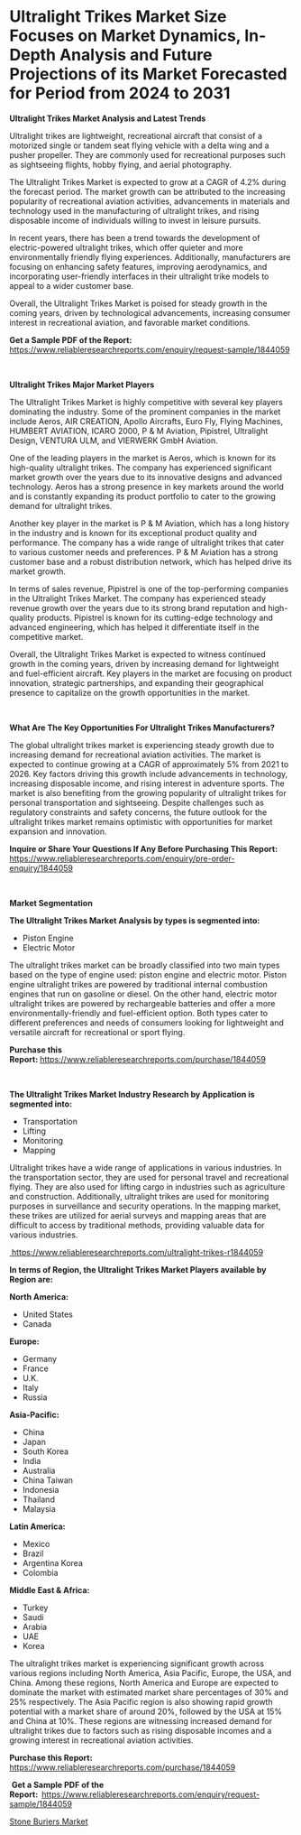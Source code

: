 <p><h1>Ultralight Trikes Market Size Focuses on Market Dynamics, In-Depth Analysis and Future Projections of its Market Forecasted for Period from 2024 to 2031</h1></p><p><strong>Ultralight Trikes Market Analysis and Latest Trends</strong></p>
<p><p>Ultralight trikes are lightweight, recreational aircraft that consist of a motorized single or tandem seat flying vehicle with a delta wing and a pusher propeller. They are commonly used for recreational purposes such as sightseeing flights, hobby flying, and aerial photography.</p><p>The Ultralight Trikes Market is expected to grow at a CAGR of 4.2% during the forecast period. The market growth can be attributed to the increasing popularity of recreational aviation activities, advancements in materials and technology used in the manufacturing of ultralight trikes, and rising disposable income of individuals willing to invest in leisure pursuits.</p><p>In recent years, there has been a trend towards the development of electric-powered ultralight trikes, which offer quieter and more environmentally friendly flying experiences. Additionally, manufacturers are focusing on enhancing safety features, improving aerodynamics, and incorporating user-friendly interfaces in their ultralight trike models to appeal to a wider customer base.</p><p>Overall, the Ultralight Trikes Market is poised for steady growth in the coming years, driven by technological advancements, increasing consumer interest in recreational aviation, and favorable market conditions.</p></p>
<p><strong>Get a Sample PDF of the Report:&nbsp;</strong> <a href="https://www.reliableresearchreports.com/enquiry/request-sample/1844059">https://www.reliableresearchreports.com/enquiry/request-sample/1844059</a></p>
<p>&nbsp;</p>
<p><strong>Ultralight Trikes Major Market Players</strong></p>
<p><p>The Ultralight Trikes Market is highly competitive with several key players dominating the industry. Some of the prominent companies in the market include Aeros, AIR CREATION, Apollo Aircrafts, Euro Fly, Flying Machines, HUMBERT AVIATION, ICARO 2000, P & M Aviation, Pipistrel, Ultralight Design, VENTURA ULM, and VIERWERK GmbH Aviation.</p><p>One of the leading players in the market is Aeros, which is known for its high-quality ultralight trikes. The company has experienced significant market growth over the years due to its innovative designs and advanced technology. Aeros has a strong presence in key markets around the world and is constantly expanding its product portfolio to cater to the growing demand for ultralight trikes.</p><p>Another key player in the market is P & M Aviation, which has a long history in the industry and is known for its exceptional product quality and performance. The company has a wide range of ultralight trikes that cater to various customer needs and preferences. P & M Aviation has a strong customer base and a robust distribution network, which has helped drive its market growth.</p><p>In terms of sales revenue, Pipistrel is one of the top-performing companies in the Ultralight Trikes Market. The company has experienced steady revenue growth over the years due to its strong brand reputation and high-quality products. Pipistrel is known for its cutting-edge technology and advanced engineering, which has helped it differentiate itself in the competitive market.</p><p>Overall, the Ultralight Trikes Market is expected to witness continued growth in the coming years, driven by increasing demand for lightweight and fuel-efficient aircraft. Key players in the market are focusing on product innovation, strategic partnerships, and expanding their geographical presence to capitalize on the growth opportunities in the market.</p></p>
<p>&nbsp;</p>
<p><strong>What Are The Key Opportunities For Ultralight Trikes Manufacturers?</strong></p>
<p><p>The global ultralight trikes market is experiencing steady growth due to increasing demand for recreational aviation activities. The market is expected to continue growing at a CAGR of approximately 5% from 2021 to 2026. Key factors driving this growth include advancements in technology, increasing disposable income, and rising interest in adventure sports. The market is also benefiting from the growing popularity of ultralight trikes for personal transportation and sightseeing. Despite challenges such as regulatory constraints and safety concerns, the future outlook for the ultralight trikes market remains optimistic with opportunities for market expansion and innovation.</p></p>
<p><strong>Inquire or Share Your Questions If Any Before Purchasing This Report:</strong> <a href="https://www.reliableresearchreports.com/enquiry/pre-order-enquiry/1844059">https://www.reliableresearchreports.com/enquiry/pre-order-enquiry/1844059</a></p>
<p>&nbsp;</p>
<p><strong>Market Segmentation</strong></p>
<p><strong>The Ultralight Trikes Market Analysis by types is segmented into:</strong></p>
<p><ul><li>Piston Engine</li><li>Electric Motor</li></ul></p>
<p><p>The ultralight trikes market can be broadly classified into two main types based on the type of engine used: piston engine and electric motor. Piston engine ultralight trikes are powered by traditional internal combustion engines that run on gasoline or diesel. On the other hand, electric motor ultralight trikes are powered by rechargeable batteries and offer a more environmentally-friendly and fuel-efficient option. Both types cater to different preferences and needs of consumers looking for lightweight and versatile aircraft for recreational or sport flying.</p></p>
<p><strong>Purchase this Report:&nbsp;</strong><a href="https://www.reliableresearchreports.com/purchase/1844059">https://www.reliableresearchreports.com/purchase/1844059</a></p>
<p>&nbsp;</p>
<p><strong>The Ultralight Trikes Market Industry Research by Application is segmented into:</strong></p>
<p><ul><li>Transportation</li><li>Lifting</li><li>Monitoring</li><li>Mapping</li></ul></p>
<p><p>Ultralight trikes have a wide range of applications in various industries. In the transportation sector, they are used for personal travel and recreational flying. They are also used for lifting cargo in industries such as agriculture and construction. Additionally, ultralight trikes are used for monitoring purposes in surveillance and security operations. In the mapping market, these trikes are utilized for aerial surveys and mapping areas that are difficult to access by traditional methods, providing valuable data for various industries.</p></p>
<p><a href="https://www.reliableresearchreports.com/ultralight-trikes-r1844059">&nbsp;https://www.reliableresearchreports.com/ultralight-trikes-r1844059</a></p>
<p><strong>In terms of Region, the Ultralight Trikes Market Players available by Region are:</strong></p>
<p>
    <p> <strong> North America: </strong>
        <ul>
            <li>United States</li>
            <li>Canada</li>
        </ul>
        </p> 
    <p> <strong> Europe: </strong>
        <ul>
            <li>Germany</li>
            <li>France</li>
            <li>U.K.</li>
            <li>Italy</li>
            <li>Russia</li>
        </ul>
        </p> 
    <p> <strong> Asia-Pacific: </strong>
        <ul>
            <li>China</li>
            <li>Japan</li>
            <li>South Korea</li>
            <li>India</li>
            <li>Australia</li>
            <li>China Taiwan</li>
            <li>Indonesia</li>
            <li>Thailand</li>
            <li>Malaysia</li>
        </ul>
        </p> 
    <p> <strong> Latin America: </strong>
        <ul>
            <li>Mexico</li>
            <li>Brazil</li>
            <li>Argentina Korea</li>
            <li>Colombia</li>
        </ul>
        </p> 
    <p> <strong> Middle East & Africa: </strong>
        <ul>
            <li>Turkey</li>
            <li>Saudi</li>
            <li>Arabia</li>
            <li>UAE</li>
            <li>Korea</li>
        </ul>
    </p>
    </p>
<p><p>The ultralight trikes market is experiencing significant growth across various regions including North America, Asia Pacific, Europe, the USA, and China. Among these regions, North America and Europe are expected to dominate the market with estimated market share percentages of 30% and 25% respectively. The Asia Pacific region is also showing rapid growth potential with a market share of around 20%, followed by the USA at 15% and China at 10%. These regions are witnessing increased demand for ultralight trikes due to factors such as rising disposable incomes and a growing interest in recreational aviation activities.</p></p>
<p><strong>Purchase this Report: </strong><a href="https://www.reliableresearchreports.com/purchase/1844059">https://www.reliableresearchreports.com/purchase/1844059</a></p>
<p>&nbsp;<strong>Get a Sample PDF of the Report:&nbsp;&nbsp;</strong><a href="https://www.reliableresearchreports.com/enquiry/request-sample/1844059">https://www.reliableresearchreports.com/enquiry/request-sample/1844059</a></p>
<p><strong></strong></p>
<p><p><a href="https://github.com/FassouRP/Market-Research-Report-List-4/blob/main/stone-buriers-market.md">Stone Buriers Market</a></p></p>